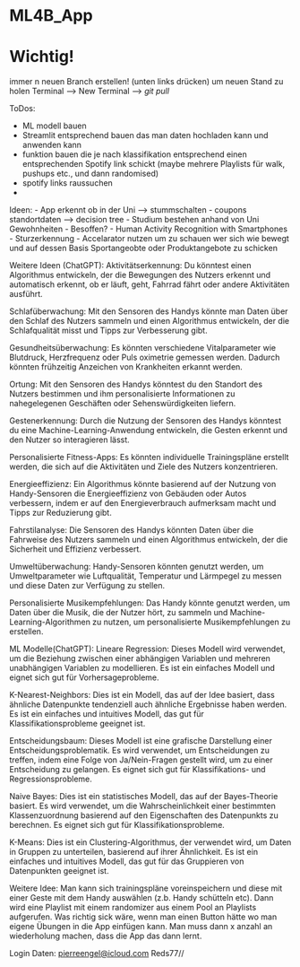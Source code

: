 # ML4B_App

# Wichtig! #
immer n neuen Branch erstellen! (unten links drücken)
um neuen Stand zu holen Terminal --> New Terminal --> *git pull*

ToDos:
  - ML modell bauen
  - Streamlit entsprechend bauen das man daten hochladen kann und anwenden kann
  - funktion bauen die je nach klassifikation entsprechend einen entsprechenden Spotify link schickt (maybe mehrere Playlists für walk, pushups etc., und dann randomised)
  - spotify links raussuchen
  - 

Ideen:
	- App erkennt ob in der Uni --> stummschalten
	- coupons standortdaten --> decision tree
	- Studium bestehen anhand von Uni Gewohnheiten
	- Besoffen?
	- Human Activity Recognition with Smartphones
	- Sturzerkennung
	- Accelarator nutzen um zu schauen wer sich wie bewegt und auf dessen Basis Sportangeobte oder Produktangebote zu schicken 

Weitere Ideen (ChatGPT):
  Aktivitätserkennung: Du könntest einen Algorithmus entwickeln, der die Bewegungen des Nutzers erkennt und automatisch erkennt, ob er läuft, geht, Fahrrad fährt oder andere Aktivitäten ausführt.

  Schlafüberwachung: Mit den Sensoren des Handys könnte man Daten über den Schlaf des Nutzers sammeln und einen Algorithmus entwickeln, der die Schlafqualität misst und Tipps zur Verbesserung gibt.

  Gesundheitsüberwachung: Es könnten verschiedene Vitalparameter wie Blutdruck, Herzfrequenz oder Puls oximetrie gemessen werden. Dadurch könnten frühzeitig Anzeichen von Krankheiten erkannt werden.

  Ortung: Mit den Sensoren des Handys könntest du den Standort des Nutzers bestimmen und ihm personalisierte Informationen zu nahegelegenen Geschäften oder Sehenswürdigkeiten liefern.

  Gestenerkennung: Durch die Nutzung der Sensoren des Handys könntest du eine Machine-Learning-Anwendung entwickeln, die Gesten erkennt und den Nutzer so interagieren lässt.

  Personalisierte Fitness-Apps: Es könnten individuelle Trainingspläne erstellt werden, die sich auf die Aktivitäten und Ziele des Nutzers konzentrieren.

  Energieeffizienz: Ein Algorithmus könnte basierend auf der Nutzung von Handy-Sensoren die Energieeffizienz von Gebäuden oder Autos verbessern, indem er auf den Energieverbrauch aufmerksam macht und Tipps zur Reduzierung gibt.

  Fahrstilanalyse: Die Sensoren des Handys könnten Daten über die Fahrweise des Nutzers sammeln und einen Algorithmus entwickeln, der die Sicherheit und Effizienz verbessert.

  Umweltüberwachung: Handy-Sensoren könnten genutzt werden, um Umweltparameter wie Luftqualität, Temperatur und Lärmpegel zu messen und diese Daten zur Verfügung zu stellen.

  Personalisierte Musikempfehlungen: Das Handy könnte genutzt werden, um Daten über die Musik, die der Nutzer hört, zu sammeln und Machine-Learning-Algorithmen zu nutzen, um personalisierte Musikempfehlungen zu erstellen.


ML Modelle(ChatGPT):
  Lineare Regression: Dieses Modell wird verwendet, um die Beziehung zwischen einer abhängigen Variablen und mehreren unabhängigen Variablen zu modellieren. Es ist ein einfaches Modell und eignet sich gut für Vorhersageprobleme.

  K-Nearest-Neighbors: Dies ist ein Modell, das auf der Idee basiert, dass ähnliche Datenpunkte tendenziell auch ähnliche Ergebnisse haben werden. Es ist ein einfaches und intuitives Modell, das gut für Klassifikationsprobleme geeignet ist.

  Entscheidungsbaum: Dieses Modell ist eine grafische Darstellung einer Entscheidungsproblematik. Es wird verwendet, um Entscheidungen zu treffen, indem eine Folge von Ja/Nein-Fragen gestellt wird, um zu einer Entscheidung zu gelangen. Es eignet sich gut für Klassifikations- und Regressionsprobleme.

  Naive Bayes: Dies ist ein statistisches Modell, das auf der Bayes-Theorie basiert. Es wird verwendet, um die Wahrscheinlichkeit einer bestimmten Klassenzuordnung basierend auf den Eigenschaften des Datenpunkts zu berechnen. Es eignet sich gut für Klassifikationsprobleme.

  K-Means: Dies ist ein Clustering-Algorithmus, der verwendet wird, um Daten in Gruppen zu unterteilen, basierend auf ihrer Ähnlichkeit. Es ist ein einfaches und intuitives Modell, das gut für das Gruppieren von Datenpunkten geeignet ist.

Weitere Idee: 
Man kann sich trainingspläne voreinspeichern und diese mit einer Geste mit dem Handy auswählen (z.b. Handy schütteln etc). Dann wird eine Playlist mit einem randomizer aus einem Pool an Playlists aufgerufen. Was richtig sick wäre, wenn man einen Button hätte wo man eigene Übungen in die App einfügen kann. Man muss dann x anzahl an wiederholung machen, dass die App das dann lernt.

Login Daten: pierreengel@icloud.com
Reds77//
